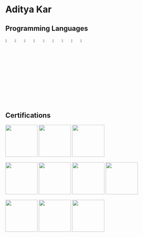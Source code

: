 # Aditya Kar
<h2>Programming Languages</h2>
<p>
<img width="5%" height="5%" src="https://upload.wikimedia.org/wikipedia/commons/thumb/1/18/ISO_C%2B%2B_Logo.svg/1822px-ISO_C%2B%2B_Logo.svg.png"/>
<img width="5%" height="5%" src="https://seeklogo.com/images/C/c-sharp-c-logo-02F17714BA-seeklogo.com.png"/>
<img width="5%" height="5%" src="https://upload.wikimedia.org/wikipedia/commons/thumb/e/ee/.NET_Core_Logo.svg/2048px-.NET_Core_Logo.svg.png"/>
<img width="5%" height="5%" src="https://cdn.iconscout.com/icon/free/png-256/powershell-3628993-3030218.png"/>
<img width="5%" height="5%" src="https://upload.wikimedia.org/wikipedia/commons/thumb/c/c3/Python-logo-notext.svg/800px-Python-logo-notext.svg.png"/>
<img width="5%" height="5%" src="https://upload.wikimedia.org/wikipedia/commons/6/6a/JavaScript-logo.png"/>
<img width="5%" height="5%" src="https://upload.wikimedia.org/wikipedia/commons/thumb/4/4c/Typescript_logo_2020.svg/1200px-Typescript_logo_2020.svg.png"/>
<img width="5%" height="5%" src="https://cdn.pixabay.com/photo/2017/08/05/11/16/logo-2582748_1280.png"/>
<img width="5%" height="5%" src="https://cdn4.iconfinder.com/data/icons/social-media-logos-6/512/121-css3-512.png"/>
</p>

<h2>Certifications</h2>

<p>
<img width="100" height="100" src="https://images.credly.com/size/340x340/images/4d894b46-a6c9-430f-bad4-75ccb7288bf9/image.png"/>
<img width="100" height="100" src="https://images.credly.com/size/340x340/images/00634f82-b07f-4bbd-a6bb-53de397fc3a6/image.png"/>
<img width="100" height="100" src="https://images.credly.com/size/340x340/images/be8fcaeb-c769-4858-b567-ffaaa73ce8cf/image.png"/> 
</p>
<p>
<img width="100" height="100" src="https://media.discordapp.net/attachments/892730124942848023/1041989986607706164/04294_CompTIA_Cert_Badges_Specialist_-_CIOS.png"/>
<img width="100" height="100" src="https://media.discordapp.net/attachments/892730124942848023/1041987715199143946/CompTIA_Network_2Bce.png"/>
<img width="100" height="100" src="https://media.discordapp.net/attachments/892730124942848023/1041987232812236800/My_project_2.png"/>
<img width="100" height="100" src="https://images.credly.com/size/340x340/images/40d75658-d28b-4a28-8bff-bea3ab502778/ITF_2B_Logo_Certified.png"/>
</P>
<p>
<img width="100" height="100" src="https://images.credly.com/size/340x340/images/3829db50-49a8-4f30-85c5-639ffc4a7b2f/image.png"/>
<img width="100" height="100" src="https://images.credly.com/size/340x340/images/057618fc-72f8-4633-9a74-1c06972f1e0d/CloudWebApplicationsDevelopmentBadge.png"/>
<img width="100" height="100" src="https://images.credly.com/size/340x340/images/434e65c8-79c7-490c-b0fe-d084dedd5f1f/image.png"/>
</p>

